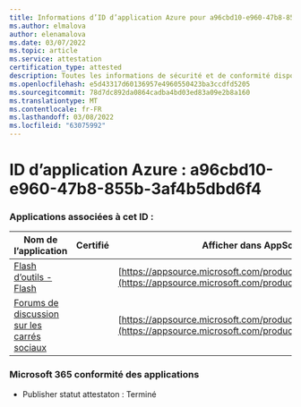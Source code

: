 ```yaml
---
title: Informations d’ID d’application Azure pour a96cbd10-e960-47b8-855b-3af4b5dbd6f4
ms.author: elmalova
author: elenamalova
ms.date: 03/07/2022
ms.topic: article
ms.service: attestation
certification_type: attested
description: Toutes les informations de sécurité et de conformité disponibles pour a96cbd10-e960-47b8-855b-3af4b5dbd6f4.
ms.openlocfilehash: e5d43317d60136957e4960550423ba3ccdfd5205
ms.sourcegitcommit: 78d7dc892da0864cadba4bd03ed83a09e2b8a160
ms.translationtype: MT
ms.contentlocale: fr-FR
ms.lasthandoff: 03/08/2022
ms.locfileid: "63075992"
---
```

# <a name="azure-app-id-a96cbd10-e960-47b8-855b-3af4b5dbd6f4"></a>ID d’application Azure : a96cbd10-e960-47b8-855b-3af4b5dbd6f4


### <a name="apps-associated-with-this-id"></a>Applications associées à cet ID :
| **Nom de l’application** | **Certifié** | **Afficher dans AppSource** |
|--------------|---------------|-----------------------|
| [Flash d’outils - Flash](https://docs.microsoft.com/microsoft-365-app-certification/forward/WA200001926) |  | [https://appsource.microsoft.com/product/office/WA200001926](https://appsource.microsoft.com/product/office/WA200001926) |
| [Forums de discussion sur les carrés sociaux](https://docs.microsoft.com/microsoft-365-app-certification/forward/WA200001925) |  | [https://appsource.microsoft.com/product/office/WA200001925](https://appsource.microsoft.com/product/office/WA200001925) |

### <a name="microsoft-365-app-compliance-status"></a>Microsoft 365 conformité des applications
- Publisher statut attestaton : Terminé

